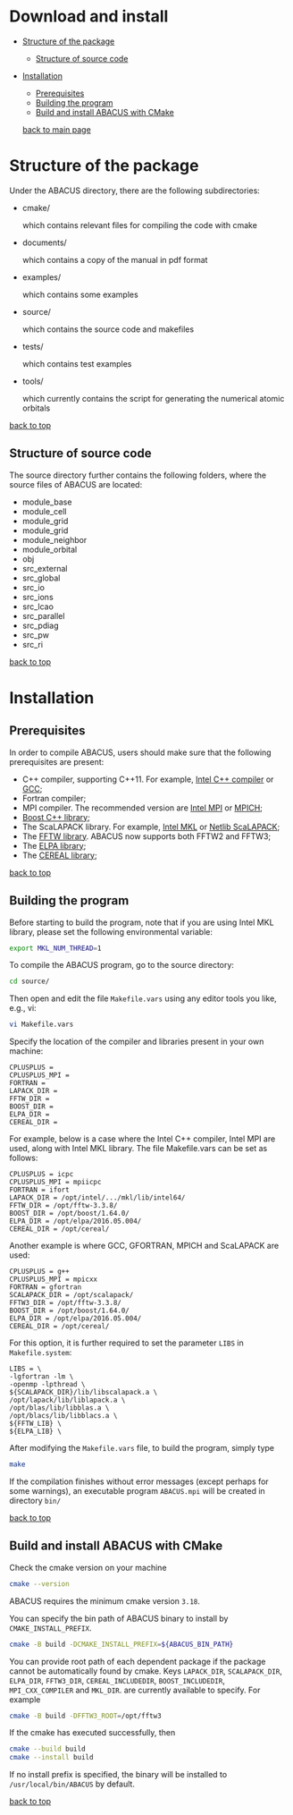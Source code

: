 # Download and install

- [Structure of the package](#structure-of-the-package)
  - [Structure of source code](#structure-of-source-code)
- [Installation](#installation)
  - [Prerequisites](#prerequisites)
  - [Building the program](#building-the-program)
  - [Build and install ABACUS with CMake](#build-and-install-abacus-with-cmake)

  [back to main page](../README.md)  

# Structure of the package
Under the ABACUS directory, there are the following subdirectories:

- cmake/

  which contains relevant files for compiling the code with cmake
- documents/

  which contains a copy of the manual in pdf format
- examples/

  which contains some examples
- source/

  which contains the source code and makefiles
- tests/

  which contains test examples
- tools/

  which currently contains the script for generating the numerical atomic orbitals

[back to top](#download-and-install)

## Structure of source code
The source directory further contains the following folders, where the source files of ABACUS are located:
- module_base
- module_cell
- module_grid
- module_grid
- module_neighbor
- module_orbital
- obj
- src_external
- src_global
- src_io
- src_ions
- src_lcao
- src_parallel
- src_pdiag
- src_pw
- src_ri

[back to top](#download-and-install)

# Installation

## Prerequisites
In order to compile ABACUS, users should make sure that the following prerequisites are
present:

- C++ compiler, supporting C++11. For example, [Intel C++ compiler](https://software.intel.com/enus/c-compilers) or [GCC](https://gcc.gnu.org/);
- Fortran compiler;
- MPI compiler. The recommended version are [Intel MPI](https://software.intel.com/enus/mpi-library) or [MPICH](https://www.mpich.org/);
- [Boost C++ library](https://www.boost.org/);
- The ScaLAPACK library. For example, [Intel MKL](https://software.intel.com/en-us/mkl)
or [Netlib ScaLAPACK](http://www.netlib.org/scalapack/);
- The [FFTW library](http://www.fftw.org/). ABACUS now supports both FFTW2 and
FFTW3;
- The [ELPA library](https://elpa.mpcdf.mpg.de/);
- The [CEREAL library](https://uscilab.github.io/cereal/);

[back to top](#download-and-install)

## Building the program
Before starting to build the program, note that if you are using Intel MKL library, please set the following environmental variable:

```bash
export MKL_NUM_THREAD=1
```

To compile the ABACUS program, go to the source directory:
```bash
cd source/
```
Then open and edit the file `Makefile.vars` using any editor tools you like, e.g., vi:
```bash
vi Makefile.vars
```
Specify the location of the compiler and libraries present in your own machine:
```
CPLUSPLUS =
CPLUSPLUS_MPI =
FORTRAN =
LAPACK_DIR =
FFTW_DIR =
BOOST_DIR = 
ELPA_DIR =
CEREAL_DIR =
```
For example, below is a case where the Intel C++ compiler, Intel MPI are used, along with Intel MKL library. The file Makefile.vars can be set as
follows:
```
CPLUSPLUS = icpc
CPLUSPLUS_MPI = mpiicpc
FORTRAN = ifort
LAPACK_DIR = /opt/intel/.../mkl/lib/intel64/
FFTW_DIR = /opt/fftw-3.3.8/
BOOST_DIR = /opt/boost/1.64.0/
ELPA_DIR = /opt/elpa/2016.05.004/
CEREAL_DIR = /opt/cereal/
```
Another example is where GCC, GFORTRAN, MPICH and ScaLAPACK are used:
```
CPLUSPLUS = g++
CPLUSPLUS_MPI = mpicxx
FORTRAN = gfortran
SCALAPACK_DIR = /opt/scalapack/
FFTW3_DIR = /opt/fftw-3.3.8/
BOOST_DIR = /opt/boost/1.64.0/
ELPA_DIR = /opt/elpa/2016.05.004/
CEREAL_DIR = /opt/cereal/
```
For this option, it is further required to set the parameter `LIBS` in `Makefile.system`:
```
LIBS = \
-lgfortran -lm \
-openmp -lpthread \
${SCALAPACK_DIR}/lib/libscalapack.a \
/opt/lapack/lib/liblapack.a \
/opt/blas/lib/libblas.a \
/opt/blacs/lib/libblacs.a \
${FFTW_LIB} \
${ELPA_LIB} \
```
After modifying the `Makefile.vars` file, to build the program, simply type
```bash
make
```
If the compilation finishes without error messages (except perhaps for some warnings), an executable program `ABACUS.mpi` will be created in directory `bin/`

[back to top](#download-and-install)

## Build and install ABACUS with CMake

Check the cmake version on your machine
```bash
cmake --version
```
ABACUS requires the minimum cmake version `3.18`.

You can specify the bin path of ABACUS binary to install by `CMAKE_INSTALL_PREFIX`.
```bash
cmake -B build -DCMAKE_INSTALL_PREFIX=${ABACUS_BIN_PATH}
```
You can provide root path of each dependent package if the package cannot be automatically found by cmake.
Keys `LAPACK_DIR`, `SCALAPACK_DIR`, `ELPA_DIR`, `FFTW3_DIR`, `CEREAL_INCLUDEDIR`, `BOOST_INCLUDEDIR`, `MPI_CXX_COMPILER` and `MKL_DIR`. are currently available to specify.
For example
```bash
cmake -B build -DFFTW3_ROOT=/opt/fftw3
```

If the cmake has executed successfully, then
```bash
cmake --build build
cmake --install build
```
If no install prefix is specified, the binary will be installed to `/usr/local/bin/ABACUS` by default.

[back to top](#download-and-install)